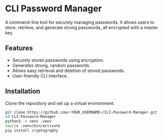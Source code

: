 # CLI Password Manager

A command-line tool for securely managing passwords. It allows users to store, retrieve, and generate strong passwords, all encrypted with a master key.

## Features
- Securely stores passwords using encryption.
- Generates strong, random passwords.
- Allows easy retrieval and deletion of stored passwords.
- User-friendly CLI interface.

## Installation
Clone the repository and set up a virtual environment:
```bash
git clone https://github.com/<YOUR_USERNAME>/CLI-Password-Manager.git
cd CLI-Password-Manager
python3 -m venv .venv
source .venv/bin/activate
pip install cryptography

